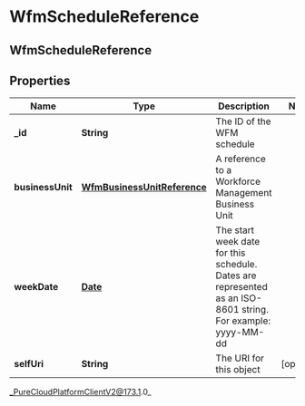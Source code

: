 # WfmScheduleReference

## WfmScheduleReference

## Properties

|Name | Type | Description | Notes|
|------------ | ------------- | ------------- | -------------|
| **_id** | **String** | The ID of the WFM schedule | |
| **businessUnit** | [**WfmBusinessUnitReference**](WfmBusinessUnitReference) | A reference to a Workforce Management Business Unit | |
| **weekDate** | [**Date**](Date) | The start week date for this schedule. Dates are represented as an ISO-8601 string. For example: yyyy-MM-dd | |
| **selfUri** | **String** | The URI for this object | [optional] |



_PureCloudPlatformClientV2@173.1.0_
